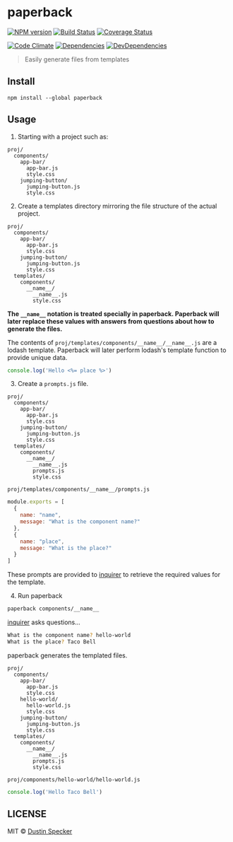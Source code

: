 # paperback
[![NPM version](https://badge.fury.io/js/paperback.svg)](https://badge.fury.io/js/paperback) [![Build Status](https://travis-ci.org/dustinspecker/paperback.svg)](https://travis-ci.org/dustinspecker/paperback) [![Coverage Status](https://img.shields.io/coveralls/dustinspecker/paperback.svg)](https://coveralls.io/r/dustinspecker/paperback?branch=master)

[![Code Climate](https://codeclimate.com/github/dustinspecker/paperback/badges/gpa.svg)](https://codeclimate.com/github/dustinspecker/paperback) [![Dependencies](https://david-dm.org/dustinspecker/paperback.svg)](https://david-dm.org/dustinspecker/paperback/#info=dependencies&view=table) [![DevDependencies](https://david-dm.org/dustinspecker/paperback/dev-status.svg)](https://david-dm.org/dustinspecker/paperback/#info=devDependencies&view=table)

> Easily generate files from templates

## Install
```
npm install --global paperback
```

## Usage
1. Starting with a project such as:
```
proj/
  components/
    app-bar/
      app-bar.js
      style.css
    jumping-button/
      jumping-button.js
      style.css
```
2. Create a templates directory mirroring the file structure of the actual project.
```
proj/
  components/
    app-bar/
      app-bar.js
      style.css
    jumping-button/
      jumping-button.js
      style.css
  templates/
    components/
      __name__/
        __name__.js
        style.css
```
**The `__name__` notation is treated specially in paperback. Paperback will later replace these values with answers from questions about how to generate the files.**

The contents of `proj/templates/components/__name__/__name__.js` are a lodash template. Paperback will later perform lodash's template function to provide unique data.
```javascript
console.log('Hello <%= place %>')
```
3. Create a `prompts.js` file.
```
proj/
  components/
    app-bar/
      app-bar.js
      style.css
    jumping-button/
      jumping-button.js
      style.css
  templates/
    components/
      __name__/
        __name__.js
        prompts.js
        style.css
```

`proj/templates/components/__name__/prompts.js`
```js
module.exports = [
  {
    name: "name",
    message: "What is the component name?"
  },
  {
    name: "place",
    message: "What is the place?"
  }
]
```
These prompts are provided to [inquirer](https://github.com/SBoudrias/Inquirer.js/tree/v0.12.0) to retrieve the required values for the template.

4. Run paperback
```bash
paperback components/__name__
```

[inquirer](https://github.com/SBoudrias/Inquirer.js/tree/v0.12.0) asks questions...
```bash
What is the component name? hello-world
What is the place? Taco Bell
```

paperback generates the templated files.
```
proj/
  components/
    app-bar/
      app-bar.js
      style.css
    hello-world/
      hello-world.js
      style.css 
    jumping-button/
      jumping-button.js
      style.css
  templates/
    components/
      __name__/
        __name__.js
        prompts.js
        style.css
```

`proj/components/hello-world/hello-world.js`
```javascript
console.log('Hello Taco Bell')
```

## LICENSE
MIT © [Dustin Specker](https://github.com/dustinspecker)
